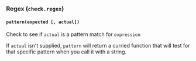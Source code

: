 ### Regex (`check.regex`)

#### `pattern(expected [, actual])`
Check to see if `actual` is a pattern match for `expression`

If `actual` isn't supplied, `pattern` will return a curried function that will test for that specific pattern when you call it with a string.
